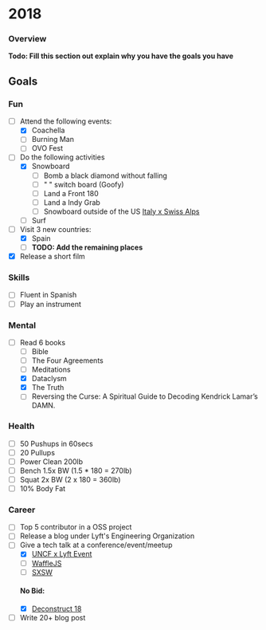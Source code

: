 # 2018
### Overview
**Todo: Fill this section out explain why you have the goals you have**

## Goals

### Fun
- [ ] Attend the following events:
  - [X] Coachella
  - [ ] Burning Man
  - [ ] OVO Fest
- [ ] Do the following activities
  - [X] Snowboard 
     - [ ] Bomb a black diamond without falling
     - [ ] " " switch board (Goofy)
     - [ ] Land a Front 180
     - [ ] Land a Indy Grab
     - [ ] Snowboard outside of the US [Italy x Swiss Alps](https://www.zermatt.ch/en/Media/Article/Piste-map-Winter-panorama)
  - [ ] Surf
- [ ] Visit 3 new countries:
  - [X] Spain
  - [ ] **TODO: Add the remaining places**
- [X] Release a short film

### Skills
- [ ] Fluent in Spanish
- [ ] Play an instrument

### Mental
- [ ] Read 6 books
  - [ ] Bible
  - [ ] The Four Agreements
  - [ ] Meditations
  - [X] Dataclysm
  - [X] The Truth
  - [ ] Reversing the Curse: A Spiritual Guide to Decoding Kendrick Lamar’s DAMN.

### Health
- [ ] 50 Pushups in 60secs
- [ ] 20 Pullups
- [ ] Power Clean 200lb
- [ ] Bench 1.5x BW (1.5 * 180 = 270lb)
- [ ] Squat 2x BW (2 x 180 = 360lb)
- [ ] 10% Body Fat

### Career
- [ ] Top 5 contributor in a OSS project
- [ ] Release a blog under Lyft's Engineering Organization
- [ ] Give a tech talk at a conference/event/meetup
   - [X] [UNCF x Lyft Event](https://lyftxuncfbhm.splashthat.com/)
   - [ ] [WaffleJS](https://wafflejs.com/speakers)
   - [ ] [SXSW](https://www.sxsw.com/apply-to-participate/panelpicker/)
   #### No Bid:
   - [X] [Deconstruct 18](https://www.deconstructconf.com/speak)
- [ ] Write 20+ blog post
